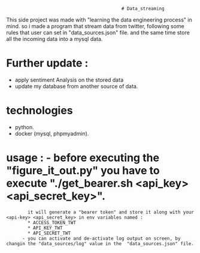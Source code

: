                                                # Data_streaming

This side project was made with "learning the data engineering process" in mind.
so i made a program that stream data from twitter, following some rules that user can set in "data_sources.json" file.
and the same time store all the incoming data into a mysql data.

# Further update :
- apply sentiment Analysis on the stored data
- update my database from another source of data.

# technologies
- python.
- docker (mysql, phpmyadmin).

# usage : - before executing the "figure_it_out.py" you have to execute "./get_bearer.sh <api_key> <api_secret_key>".
            it will generate a "bearer token" and store it along with your <api-key> <api_secret_key> in env variables named :
            * ACCESS_TOKEN_TWT
            * API_KEY_TWT
            * API_SECRET_TWT
          - you can activate and de-activate log output on screen, by changin the "data_sources/log" value in the  "data_sources.json" file. 
